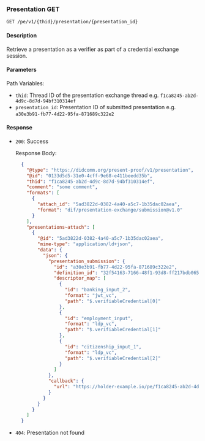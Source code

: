 ### Presentation GET

`GET /pe/v1/{thid}/presentation/{presentation_id}`


#### Description

Retrieve a presentation as a verifier as part of a credential exchange session.


#### Parameters

Path Variables:
* `thid`: Thread ID of the presentation exchange thread e.g. `f1ca8245-ab2d-4d9c-8d7d-94bf310314ef`
* `presentation_id`: Presentation ID of submitted presentation e.g. `a30e3b91-fb77-4d22-95fa-871689c322e2`


#### Response

* `200`: Success

  Response Body:
  ```json
    {
      "@type": "https://didcomm.org/present-proof/v1/presentation",
      "@id": "0133d5d5-31e0-4cff-9e68-e411beedd35b",
      "thid": "f1ca8245-ab2d-4d9c-8d7d-94bf310314ef",
      "comment": "some comment",
      "formats": [
        {
          "attach_id": "5ad3822d-0382-4a40-a5c7-1b35dac02aea",
          "format": "dif/presentation-exchange/submission@v1.0"
        }
      ],
      "presentations~attach": [
        {
          "@id": "5ad3822d-0382-4a40-a5c7-1b35dac02aea",
          "mime-type": "application/ld+json",
          "data": {
            "json": {
              "presentation_submission": {
                "id": "a30e3b91-fb77-4d22-95fa-871689c322e2",
                "definition_id": "32f54163-7166-48f1-93d8-ff217bdb0653",
                "descriptor_map": [
                  {
                    "id": "banking_input_2",
                    "format": "jwt_vc",
                    "path": "$.verifiableCredential[0]"
                  },
                  {
                    "id": "employment_input",
                    "format": "ldp_vc",
                    "path": "$.verifiableCredential[1]"
                  },
                  {
                    "id": "citizenship_input_1",
                    "format": "ldp_vc",
                    "path": "$.verifiableCredential[2]"
                  }
                ]
              },
              "callback": {
                "url": "https://holder-example.io/pe/f1ca8245-ab2d-4d9c-8d7d-94bf310314ef/presentation/a30e3b91-fb77-4d22-95fa-871689c322e2"
              }
            }
          }
        }
      ]
    }
  ```
* `404`: Presentation not found

